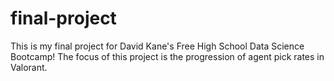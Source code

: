 # final-project
This is my final project for David Kane's Free High School Data Science Bootcamp!
The focus of this project is the progression of agent pick rates in Valorant.
